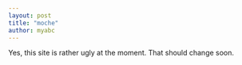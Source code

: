 ```yaml
---
layout: post
title: "moche"
author: myabc
---
```



Yes, this site is rather ugly at the moment. That should change soon.
